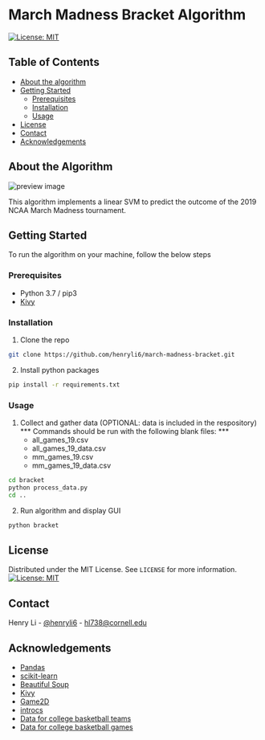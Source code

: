 # March Madness Bracket Algorithm
[![License: MIT](https://img.shields.io/badge/License-MIT-blue.svg)](https://opensource.org/licenses/MIT)

## Table of Contents

* [About the algorithm](#about-the-algorithm)
* [Getting Started](#getting-started)
  * [Prerequisites](#prerequisites)
  * [Installation](#installation)
  * [Usage](#usage)
* [License](#license)
* [Contact](#contact)
* [Acknowledgements](#acknowledgements)


## About the Algorithm
<img src = '' alt = 'preview image'>

This algorithm implements a linear SVM to predict the outcome of the 2019 NCAA March Madness tournament.

## Getting Started
To run the algorithm on your machine, follow the  below steps

### Prerequisites 
* Python 3.7 / pip3 
* [Kivy](https://kivy.org/doc/stable/gettingstarted/installation.html)


### Installation
1. Clone the repo
```sh
git clone https://github.com/henryli6/march-madness-bracket.git
```

2. Install python packages 
```sh
pip install -r requirements.txt
```

### Usage 
1. Collect and gather data (OPTIONAL: data is included in the respository) <br />
*** Commands should be run with the following blank files: ***
    * all_games_19.csv
    * all_games_19_data.csv
    * mm_games_19.csv
    * mm_games_19_data.csv
```sh
cd bracket
python process_data.py
cd ..
```

2. Run algorithm and display GUI
```sh
python bracket
```
## License 
Distributed under the MIT License. See `LICENSE` for more information. <br/>
[![License: MIT](https://img.shields.io/badge/License-MIT-blue.svg)](https://opensource.org/licenses/MIT)


## Contact 
Henry Li - [@henryli6](https://github.com/henryli6) - hl738@cornell.edu


## Acknowledgements 
* [Pandas](https://github.com/pandas-dev/pandas)
* [scikit-learn](https://github.com/scikit-learn/scikit-learn)
* [Beautiful Soup](https://www.crummy.com/software/BeautifulSoup/)
* [Kivy](https://kivy.org/#home)
* [Game2D](https://www.cs.cornell.edu/courses/cs1110/2019fa/assignments/a7/api/)
* [introcs](https://pypi.org/project/introcs/)
* [Data for college basketball teams](https://www.kaggle.com/andrewsundberg/college-basketball-dataset)
* [Data for college basketball games](https://www.basketball-reference.com/)